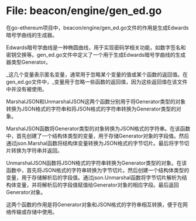# File: beacon/engine/gen_ed.go

在go-ethereum项目中，beacon/engine/gen_ed.go文件的作用是生成Edwards暗号学曲线的生成器。

Edwards暗号学曲线是一种椭圆曲线，用于实现密码学相关功能，如数字签名和密钥交换等。gen_ed.go文件中定义了一个用于生成Edwards暗号学曲线的生成器类型Generator。

_这几个变量表示匿名变量，通常用于忽略某个变量的值或某个函数的返回值。在gen_ed.go文件中，_变量用于忽略一些函数的返回值，因为这些返回值在该文件中并没有被使用。

MarshalJSON和UnmarshalJSON这两个函数分别用于将Generator类型的对象转换为JSON格式的字符串和将JSON格式的字符串转换为Generator类型的对象。

MarshalJSON函数将Generator类型的对象转换为JSON格式的字符串。在该函数中，首先创建了一个结构体类型的变量，用于存储Generator对象的字段值。然后通过json.Marshal函数将结构体变量转换为JSON格式的字节切片。最后将字节切片转换为字符串并返回。

UnmarshalJSON函数将JSON格式的字符串转换为Generator类型的对象。在该函数中，首先将JSON格式的字符串转换为字节切片。然后创建一个结构体类型的变量，用于存储解析后的字段值。通过json.Unmarshal函数将字节切片解析为结构体变量，并将解析后的字段值赋值给Generator对象的相应字段。最后返回Generator对象。

这两个函数的作用是将Generator对象和JSON格式的字符串相互转换，便于在网络传输或存储中使用。

